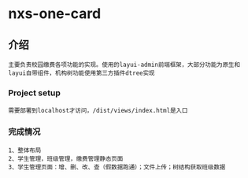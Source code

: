 # nxs-one-card

## 介绍
```
主要负责校园缴费各项功能的实现。使用的layui-admin前端框架，大部分功能为原生和layui自带组件，机构树功能使用第三方插件dtree实现
```


### Project setup
```
需要部署到localhost才访问，/dist/views/index.html是入口
```

### 完成情况
```
1、整体布局
2、学生管理，班级管理，缴费管理静态页面
3、学生管理页面：增、删、改、查（假数据跑通）；文件上传；树结构获取班级数据

```

